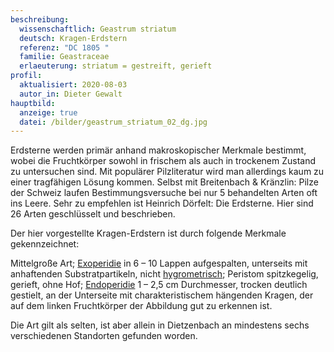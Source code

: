 ```yaml
---
beschreibung:
  wissenschaftlich: Geastrum striatum
  deutsch: Kragen-Erdstern
  referenz: "DC 1805 "
  familie: Geastraceae
  erlaeuterung: striatum = gestreift, gerieft
profil:
  aktualisiert: 2020-08-03
  autor_in: Dieter Gewalt
hauptbild:
  anzeige: true
  datei: /bilder/geastrum_striatum_02_dg.jpg
---
```

Erdsterne werden primär anhand makroskopischer Merkmale bestimmt, wobei die Fruchtkörper sowohl in frischem als auch in trockenem Zustand zu untersuchen sind. Mit populärer Pilzliteratur wird man allerdings kaum zu einer tragfähigen Lösung kommen. Selbst mit Breitenbach & Kränzlin: Pilze der Schweiz laufen Bestimmungsversuche bei nur 5 behandelten Arten oft ins Leere. Sehr zu empfehlen ist Heinrich Dörfelt: Die Erdsterne. Hier sind 26 Arten geschlüsselt und beschrieben.

Der hier vorgestellte Kragen-Erdstern ist durch folgende Merkmale gekennzeichnet:

Mittelgroße Art; [Exoperidie](Exoperidie "Glossar") in 6 – 10 Lappen aufgespalten, unterseits mit anhaftenden Substratpartikeln, nicht [hygrometrisch](hygrometrisch "Glossar"); Peristom spitzkegelig, gerieft, ohne Hof; [Endoperidie](Endoperidie "Glossar") 1 – 2,5 cm Durchmesser, trocken deutlich gestielt, an der Unterseite mit charakteristischem hängenden Kragen, der auf dem linken Fruchtkörper der Abbildung gut zu erkennen ist.

Die Art gilt als selten, ist aber allein in Dietzenbach an mindestens sechs verschiedenen Standorten gefunden worden.